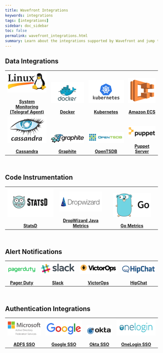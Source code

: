 ```yaml
---
title: Wavefront Integrations
keywords: integrations
tags: [integrations]
sidebar: doc_sidebar
toc: false
permalink: wavefront_integrations.html
summary: Learn about the integrations supported by Wavefront and jump to instructions for implementing an integration.
---
```


<h2>Data Integrations</h2>
<table class="layout" style="width:100%">
<tbody>
<tr>
<td style="text-align: center;vertical-align: bottom; font-weight:bold">
<a href="integrations_telegraf.html"><img src="images/linux.png"/></a><br/><br/>
<a href="integrations_telegraf.html">System Monitoring (Telegraf Agent)</a>
</td>
<td style="text-align: center;vertical-align: bottom; font-weight:bold">
<a href="integrations_cadvisor.html"><img src="images/docker.png"/></a><br/><br/>
<a href="integrations_cadvisor.html">Docker</a>
</td>
<td style="text-align: center;vertical-align: bottom; font-weight:bold">
<a href="integrations_kubernetes.html"><img src="images/kubernetes.png"/></a><br/><br/>
<a href="integrations_kubernetes.html">Kubernetes</a>
</td>
<td style="text-align: center;vertical-align: bottom; font-weight:bold">
<a href="integrations_aws_ecs.html"><img src="images/amazon_ecs.png"/></a><br/><br/>
<a href="integrations_aws_ecs.html">Amazon ECS</a>
</td>
</tr>
<tr>
<td style="text-align: center;vertical-align: bottom; font-weight:bold">
<a href="integrations_cassandra.html"><img src="images/cassandra.png"/></a><br/><br/>
<a href="integrations_cassandra.html">Cassandra</a>
</td>
<td style="text-align: center;vertical-align: bottom; font-weight:bold">
<a href="integrations_graphite.html"><img src="images/graphite.png"/></a><br/><br/>
<a href="integrations_graphite.html">Graphite</a>
</td>
<td style="text-align: center;vertical-align: bottom; font-weight:bold">
<a href="integrations_opentsdb.html"><img src="images/opentsdb.png"/></a><br/><br/>
<a href="integrations_opentsdb.html">OpenTSDB</a>
</td>
<td style="text-align: center;vertical-align: bottom; font-weight:bold">
<a href="integrations_puppet_server.html"><img src="images/puppet.png"/></a><br/><br/>
<a href="integrations_puppet_server.html">Puppet Server</a>
</td>
</tr>
</tbody>
</table>
<br/>
<h2>Code Instrumentation</h2>
<table  class="layout" style="width:100%">
<colgroup>
<col width="33%" />
<col width="33%" />
<col width="34%" />
</colgroup>
<tbody>
<tr>
<td style="text-align: center;vertical-align: bottom; font-weight:bold">
<a href="integrations_statsd.html"><img src="images/statsd.png"/></a><br/><br/>
<a href="integrations_statsd.html">StatsD</a>
</td>
<td style="text-align: center;vertical-align: bottom; font-weight:bold">
<a href="integrations_dropwizard40_metrics.html"><img src="images/dropwizard.png"/></a><br/><br/>
<a href="integrations_dropwizard40_metrics.html">DropWizard Java Metrics</a>
</td>
<td style="text-align: center;vertical-align: bottom; font-weight:bold">
<a href="integrations_go_metrics.html"><img src="images/go.png"/></a><br/><br/>
<a href="integrations_go_metrics.html">Go Metrics</a>
</td>
</tr>
</tbody>
</table>
<br/>
<h2>Alert Notifications</h2>
<table class="layout"  style="width:100%">
<tbody>
<tr>
<td style="text-align: center;vertical-align: bottom; font-weight:bold">
<a href="alerts_integrating_pagerduty.html"><img src="images/pagerduty.png"/></a><br/><br/>
<a href="alerts_integrating_pagerduty.html">Pager Duty</a>
</td>
<td style="text-align: center;vertical-align: bottom; font-weight:bold">
<a href="alerts_integrating_slack.html"><img src="images/slack.png"/></a><br/><br/>
<a href="alerts_integrating_slack.html">Slack</a>
</td>
<td style="text-align: center;vertical-align: bottom; font-weight:bold">
<a href="alerts_integrating_victorops.html"><img src="images/victorops.png"/></a><br/><br/>
<a href="alerts_integrating_victorops.html">VictorOps</a>
</td>
<td style="text-align: center;vertical-align: bottom; font-weight:bold">
<a href="alerts_integrating_hipchat.html"><img src="images/hipchat.png"/></a><br/><br/>
<a href="alerts_integrating_hipchat.html">HipChat</a>
</td>
</tr>
</tbody>
</table>
<br/>
<h2>Authentication Integrations</h2>
<table class="layout"  style="width:100%">
<tbody>
<tr>
<td style="text-align: center;vertical-align: bottom; font-weight:bold">
<a href="integrations_sso_adfs.html"><img src="images/microsoft_adfs.png"/></a><br/><br/>
<a href="integrations_sso_adfs.html">ADFS SSO</a>
</td>
<td style="text-align: center;vertical-align: bottom; font-weight:bold">
<a href="integrations_sso_google.html"><img src="images/google.png"/></a><br/><br/>
<a href="integrations_sso_google.html">Google SSO</a>
</td>
<td style="text-align: center;vertical-align: bottom; font-weight:bold">
<a href="integrations_sso_okta.html"><img src="images/okta.png"/></a><br/><br/>
<a href="integrations_sso_okta.html">Okta SSO</a>
</td>
<td style="text-align: center;vertical-align: bottom; font-weight:bold">
<a href="integrations_sso_onelogin.html"><img src="images/onelogin.png"/></a><br/><br/>
<a href="integrations_sso_onelogin.html">OneLogin SSO</a>
</td>
</tr>
</tbody>
</table>



